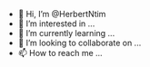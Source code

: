 - 👋 Hi, I’m @HerbertNtim
- 👀 I’m interested in ...
- 🌱 I’m currently learning ...
- 💞️ I’m looking to collaborate on ...
- 📫 How to reach me ...

<!---
HerbertNtim/HerbertNtim is a ✨ special ✨ repository because its `README.md` (this file) appears on your GitHub profile.
You can click the Preview link to take a look at your changes.
--->
